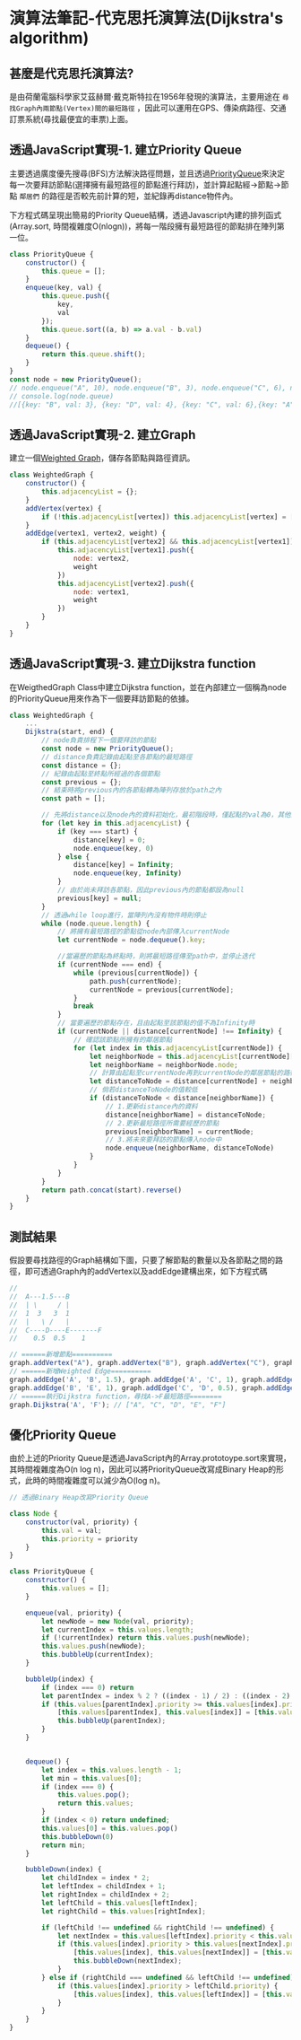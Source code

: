 # 演算法筆記-代克思托演算法(Dijkstra's algorithm)

## 甚麼是代克思托演算法?

是由荷蘭電腦科學家艾茲赫爾·戴克斯特拉在1956年發現的演算法，主要用途在 `尋找Graph內兩節點(Vertex)間的最短路徑` ，因此可以運用在GPS、傳染病路徑、交通訂票系統(尋找最便宜的車票)上面。

## 透過JavaScript實現-1. 建立Priority Queue

主要透過廣度優先搜尋(BFS)方法解決路徑問題，並且透過[PriorityQueue]()來決定每一次要拜訪節點(選擇擁有最短路徑的節點進行拜訪)，並計算起點經->節點->節點 `鄰居們` 的路徑是否較先前計算的短，並紀錄再distance物件內。

下方程式碼呈現出簡易的Priority Queue結構，透過Javascript內建的排列函式(Array.sort, 時間複雜度O(nlogn))，將每一階段擁有最短路徑的節點排在陣列第一位。

```js
class PriorityQueue {
    constructor() {
        this.queue = [];
    }
    enqueue(key, val) {
        this.queue.push({
            key,
            val
        });
        this.queue.sort((a, b) => a.val - b.val)
    }
    dequeue() {
        return this.queue.shift();
    }
}
const node = new PriorityQueue();
// node.enqueue("A", 10), node.enqueue("B", 3), node.enqueue("C", 6), node.enqueue("D", 4);
// console.log(node.queue)
//[{key: "B", val: 3}, {key: "D", val: 4}, {key: "C", val: 6},{key: "A", val: 10}];
```

## 透過JavaScript實現-2. 建立Graph

建立一個[Weighted Graph]()，儲存各節點與路徑資訊。

```js
class WeightedGraph {
    constructor() {
        this.adjacencyList = {};
    }
    addVertex(vertex) {
        if (!this.adjacencyList[vertex]) this.adjacencyList[vertex] = [];
    }
    addEdge(vertex1, vertex2, weight) {
        if (this.adjacencyList[vertex2] && this.adjacencyList[vertex1]) {
            this.adjacencyList[vertex1].push({
                node: vertex2,
                weight
            })
            this.adjacencyList[vertex2].push({
                node: vertex1,
                weight
            })
        }
    }
}
```

## 透過JavaScript實現-3. 建立Dijkstra function

在WeigthedGraph Class中建立Dijkstra function，並在內部建立一個稱為node的PriorityQueue用來作為下一個要拜訪節點的依據。

```js
class WeightedGraph {
    ...
    Dijkstra(start, end) {
        // node負責排程下一個要拜訪的節點
        const node = new PriorityQueue();
        // distance負責記錄由起點至各節點的最短路徑
        const distance = {};
        // 紀錄由起點至終點所經過的各個節點
        const previous = {};
        // 結束時將previous內的各節點轉為陣列存放於path之內
        const path = [];

        // 先將distance以及node內的資料初始化，最初階段時，僅起點的val為0，其他節點的val都設為Infinity
        for (let key in this.adjacencyList) {
            if (key === start) {
                distance[key] = 0;
                node.enqueue(key, 0)
            } else {
                distance[key] = Infinity;
                node.enqueue(key, Infinity)
            }
            // 由於尚未拜訪各節點，因此previous內的節點都設為null
            previous[key] = null;
        }
        // 透過while loop進行，當陣列內沒有物件時則停止
        while (node.queue.length) {
            // 將擁有最短路徑的節點從node內部傳入currentNode
            let currentNode = node.dequeue().key;

            //當遍歷的節點為終點時，則將最短路徑傳至path中，並停止迭代
            if (currentNode === end) {
                while (previous[currentNode]) {
                    path.push(currentNode);
                    currentNode = previous[currentNode];
                }
                break
            }
            // 當要遍歷的節點存在，且由起點至該節點的值不為Infinity時
            if (currentNode || distance[currentNode] !== Infinity) {
                // 確認該節點所擁有的鄰居節點
                for (let index in this.adjacencyList[currentNode]) {
                    let neighborNode = this.adjacencyList[currentNode][index];
                    let neighborName = neighborNode.node;
                    // 計算由起點至currentNode再到currentNode的鄰居節點的路徑
                    let distanceToNode = distance[currentNode] + neighborNode.weight;
                    // 倘若distanceToNode的值較低
                    if (distanceToNode < distance[neighborName]) {
                        // 1.更新distance內的資料
                        distance[neighborName] = distanceToNode;
                        // 2.更新最短路徑所需要經歷的節點
                        previous[neighborName] = currentNode;
                        // 3.將未來要拜訪的節點傳入node中
                        node.enqueue(neighborName, distanceToNode)
                    }
                }
            }
        }
        return path.concat(start).reverse()
    }
}
```

## 測試結果

假設要尋找路徑的Graph結構如下圖，只要了解節點的數量以及各節點之間的路徑，即可透過Graph內的addVertex以及addEdge建構出來，如下方程式碼

```js
//             
//  A---1.5---B  
//  | \     / |    
//  1  3   3  1
//  |   \ /   |   
//  C----D----E-------F
//    0.5  0.5    1

// ======新增節點==========
graph.addVertex("A"), graph.addVertex("B"), graph.addVertex("C"), graph.addVertex("D"), graph.addVertex("E"), graph.addVertex("F");
// ======新增Weighted Edge==========
graph.addEdge('A', 'B', 1.5), graph.addEdge('A', 'C', 1), graph.addEdge('A', 'D', 3), graph.addEdge('B', 'D', 3);
graph.addEdge('B', 'E', 1), graph.addEdge('C', 'D', 0.5), graph.addEdge('D', 'E', 0.5), graph.addEdge('E', 'F', 1),
// ======執行Dijkstra function，尋找A->F最短路徑========
graph.Dijkstra('A', 'F'); // ["A", "C", "D", "E", "F"]
```

## 優化Priority Queue
由於上述的Priority Queue是透過JavaScript內的Array.prototoype.sort來實現，其時間複雜度為O(n log n)，因此可以將PriorityQueue改寫成Binary Heap的形式，此時的時間複雜度可以減少為O(log n)。
```js
// 透過Binary Heap改寫Priority Queue

class Node {
    constructor(val, priority) {
        this.val = val;
        this.priority = priority
    }
}

class PriorityQueue {
    constructor() {
        this.values = [];
    }

    enqueue(val, priority) {
        let newNode = new Node(val, priority);
        let currentIndex = this.values.length;
        if (!currentIndex) return this.values.push(newNode);
        this.values.push(newNode);
        this.bubbleUp(currentIndex);
    }

    bubbleUp(index) {
        if (index === 0) return
        let parentIndex = index % 2 ? ((index - 1) / 2) : ((index - 2) / 2);
        if (this.values[parentIndex].priority >= this.values[index].priority) {
            [this.values[parentIndex], this.values[index]] = [this.values[index], this.values[parentIndex]];
            this.bubbleUp(parentIndex);
        }
    }


    dequeue() {
        let index = this.values.length - 1;
        let min = this.values[0];
        if (index === 0) {
            this.values.pop();
            return this.values;
        }
        if (index < 0) return undefined;
        this.values[0] = this.values.pop()
        this.bubbleDown(0)
        return min;
    }

    bubbleDown(index) {
        let childIndex = index * 2;
        let leftIndex = childIndex + 1;
        let rightIndex = childIndex + 2;
        let leftChild = this.values[leftIndex];
        let rightChild = this.values[rightIndex];

        if (leftChild !== undefined && rightChild !== undefined) {
            let nextIndex = this.values[leftIndex].priority < this.values[rightIndex].priority ? leftIndex : rightIndex;
            if (this.values[index].priority > this.values[nextIndex].priority) {
                [this.values[index], this.values[nextIndex]] = [this.values[nextIndex], this.values[index]]
                this.bubbleDown(nextIndex);
            }
        } else if (rightChild === undefined && leftChild !== undefined) {
            if (this.values[index].priority > leftChild.priority) {
                [this.values[index], this.values[leftIndex]] = [this.values[leftIndex], this.values[index]]
            }
        }
    }
}
```


<!-- ## Why is it useful

* GPS
* Network Routing - finds open shortest path for data
* Biology - used to model the spread of viruses among humans
* Airline tickets - finding cheapest route to your destination.

## The approach

1. Every time we look to visit a new node, we pick the node with the smallest known distance to visit first.
2. Once we've moved to the node we're going to visit, we look at each of its neighbors
3. For each neighboring node, we calculate the distance by summing the total edges that lead to the node we're checking from the starting node.
4. If the new total distance to a node is less than the previous total, we store the new shorter distance for that node.

## Pseudocode

* This function should accept a starting and ending vertex
* Create an object(we'll call it distances) and set each key to be every vertex in the adjacency list with a vlue of infinity, except for the starting vertex which should have a value of 0.
* After setting a vlue in the distance object, add each vertex with a priority of infinity to the priority queue, except the starting vertex, which should have a priority of 0 because that's where we begin.
* Create another object called previous and set each key to be every vertex in the adjacency list with a vlue of null.
* Start looping as long as there is anything in the priority queue.
    - dequeue a vertex from the priority queue.
    - If that vertex is the same as the ending vertex - we are done!
    - Otherwise loop through each value in the adjacency list at that vertex
        * Calculate the distance to that vertex from the starting vertex
        * if the distance is less than what is currently stored in our distances object
            * update the distances object with new lower distance
            * update the previous object to contain that vertex
            * enqueue the vertex with the total distance from the start node. -->

